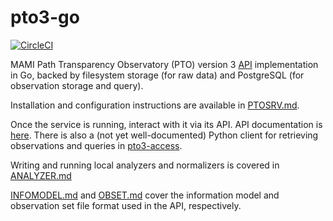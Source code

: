 # pto3-go

[![CircleCI](https://circleci.com/gh/mami-project/pto3-go.svg?style=svg)](https://circleci.com/gh/mami-project/pto3-go)

MAMI Path Transparency Observatory (PTO) version 3 [API](doc/API.md) implementation in Go, backed by filesystem storage (for raw data) and PostgreSQL (for observation storage and query).

Installation and configuration instructions are available in [PTOSRV.md](doc/PTOSRV.md).

Once the service is running, interact with it via its API. API documentation is
[here](doc/API.md). There is also a (not yet well-documented) Python client for
retrieving observations and queries in [pto3-access](/mami-project/pto3-access).

Writing and running local analyzers and normalizers is covered in [ANALYZER.md](doc/ANALYZER.md)

[INFOMODEL.md](doc/INFOMODEL.md) and [OBSET.md](doc/OBSET.md) cover the information model and observation set file format used in the API, respectively.

